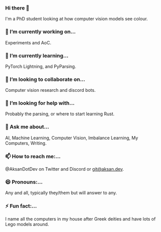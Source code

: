 ### Hi there 👋
  I'm a PhD student looking at how computer vision models see colour.

### 🔭 I’m currently working on...
  Experiments and AoC.
  
### 🌱 I’m currently learning...
  PyTorch Lightning, and PyParsing.
  
### 👯 I’m looking to collaborate on...
  Computer vision research and discord bots. 
  
### 🤔 I’m looking for help with...
  Probably the parsing, or where to start learning Rust.
  
### 💬 Ask me about...
  AI, Machine Learning, Computer Vision, Imbalance Learning, My Computers, Writing.
  
### 📫 How to reach me:...
  @AksanDotDev on Twitter and Discord or git@aksan.dev.
  
### 😄 Pronouns:...
  Any and all, typically they/them but will answer to any. 
  
### ⚡ Fun fact:...
  I name all the computers in my house after Greek deities and have lots of Lego models around. 

